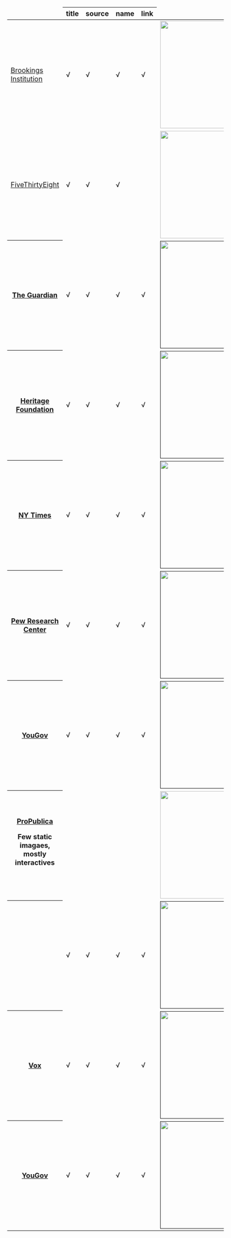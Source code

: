 
<table class="files">
<thead>
<tr>
<td></td>
<th scope="col">title</th>
<th scope="col">source</th>
<th scope="col">name</th>
<th scope="col">link</th>
<td></td>
</tr>
</thead>
<tbody>
<tr>
<td><a href="http://www.brookings.edu/research/reports/2016/06/16-informal-child-care-is-more-likely-to-harm-children-loeb">Brookings Institution</a></td>
<td>√</td>
<td>√</td>
<td>√</td>
<td>√</td>
<td><a href="http://www.brookings.edu/~/media/Research/Files/Reports/2016/06/16-informal-child-care-is-more-likely-to-harm-children-loeb/figure-1.png"><img src="http://www.brookings.edu/~/media/Research/Files/Reports/2016/06/16-informal-child-care-is-more-likely-to-harm-children-loeb/figure-1.png" width="250" /></a></td>
</tr>
<tr>
<td class="age"><a href="http://fivethirtyeight.com/features/the-jobs-recovery-may-not-be-flashy-but-its-strong/">FiveThirtyEight</a></td>
<td>√</td>
<td>√</td>
<td>√</td>
<td></td>
<td><a href="http://i2.wp.com/espnfivethirtyeight.files.wordpress.com/2016/07/casselman-julyjobs-1.png"><img src="http://i2.wp.com/espnfivethirtyeight.files.wordpress.com/2016/07/casselman-julyjobs-1.png" width="250" /></a></td>
</tr>
<tr>
<th scope="row"><a href="">The Guardian</a></th>
<td>√</td>
<td>√</td>
<td>√</td>
<td>√</td>
<td><a href=""><img src="" width="250" /></a></td>
</tr>
<tr>
<th scope="row"><a href="">Heritage Foundation</a></th>
<td>√</td>
<td>√</td>
<td>√</td>
<td>√</td>
<td><a href=""><img src="" width="250" /></a></td>
</tr>
<tr>
<th scope="row"><a href="">NY Times</a></th>
<td>√</td>
<td>√</td>
<td>√</td>
<td>√</td>
<td><a href=""><img src="" width="250" /></a></td>
</tr>
<tr>
<th scope="row"><a href="">Pew Research Center</a></th>
<td>√</td>
<td>√</td>
<td>√</td>
<td>√</td>
<td><a href=""><img src="" width="250" /></a></td>
</tr>
<tr>
<th scope="row"><a href="">YouGov</a></th>
<td>√</td>
<td>√</td>
<td>√</td>
<td>√</td>
<td><a href=""><img src="" width="250" /></a></td>
</tr>
<tr>
<th scope="row"><a href="https://www.propublica.org/article/unsafe-at-many-speeds">ProPublica</a><br />
<p>Few static imagaes, mostly interactives</p></th>
<td></td>
<td></td>
<td></td>
<td></td>
<td><a href="https://www.propublica.org/images/ngen/gypsy_image_630/20160525-lanewidthadapted-630.jpg"><img src="https://www.propublica.org/images/ngen/gypsy_image_630/20160525-lanewidthadapted-630.jpg" width="250" /></a></td>
</tr>
<tr>
<th scope="row"><a href=""></a></th>
<td>√</td>
<td>√</td>
<td>√</td>
<td>√</td>
<td><a href=""><img src="" width="250" /></a></td>
</tr>
<tr>
<th scope="row"><a href="">Vox</a></th>
<td>√</td>
<td>√</td>
<td>√</td>
<td>√</td>
<td><a href=""><img src="" width="250" /></a></td>
</tr>
<tr>
<th scope="row"><a href="">YouGov</a></th>
<td>√</td>
<td>√</td>
<td>√</td>
<td>√</td>
<td><a href=""><img src="" width="250" /></a></td>
</tr>
</tbody>
</table>
